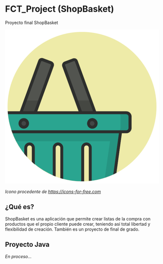 # FCT_Project (ShopBasket)
 Proyecto final ShopBasket

![](ShopBasket/src/main/resources/images/shop-basket.png)

*Icono procedente de https://icons-for-free.com*

## ¿Qué es?

ShopBasket es una aplicación que permite crear listas de la compra con productos que el propio cliente puede crear, teniendo así total libertad y flexibilidad de creación. También es un proyecto de final de grado.



## Proyecto Java

*En proceso...*
